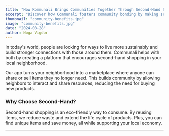 ```yaml
---
title: "How Kommunali Brings Communities Together Through Second-Hand Shopping"
excerpt: "Discover how Communali fosters community bonding by making second-hand shopping easier and more accessible."
thumbnail: "community-benefits.jpg"
image: "community-benefits.jpg"
date: "2024-08-28"
author: Noga Vigdor
---
```


In today's world, people are looking for ways to live more sustainably and build stronger connections with those around them. Communali helps with both by creating a platform that encourages second-hand shopping in your local neighborhood.

Our app turns your neighborhood into a marketplace where anyone can share or sell items they no longer need. This builds community by allowing neighbors to interact and share resources, reducing the need for buying new products.

### Why Choose Second-Hand?

Second-hand shopping is an eco-friendly way to consume. By reusing items, we reduce waste and extend the life cycle of products. Plus, you can find unique items and save money, all while supporting your local economy.

---

